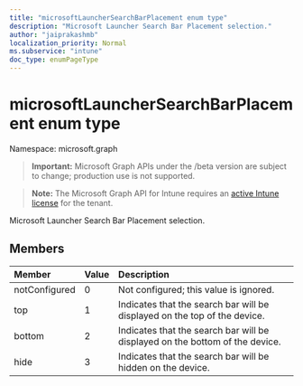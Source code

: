 ```yaml
---
title: "microsoftLauncherSearchBarPlacement enum type"
description: "Microsoft Launcher Search Bar Placement selection."
author: "jaiprakashmb"
localization_priority: Normal
ms.subservice: "intune"
doc_type: enumPageType
---
```


# microsoftLauncherSearchBarPlacement enum type

Namespace: microsoft.graph

> **Important:** Microsoft Graph APIs under the /beta version are subject to change; production use is not supported.

> **Note:** The Microsoft Graph API for Intune requires an [active Intune license](https://go.microsoft.com/fwlink/?linkid=839381) for the tenant.

Microsoft Launcher Search Bar Placement selection.

## Members
|Member|Value|Description|
|:---|:---|:---|
|notConfigured|0|Not configured; this value is ignored.|
|top|1|Indicates that the search bar will be displayed on the top of the device.|
|bottom|2|Indicates that the search bar will be displayed on the bottom of the device.|
|hide|3|Indicates that the search bar will be hidden on the device.|